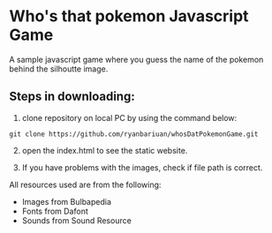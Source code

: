 # Who's that pokemon Javascript Game

A sample javascript game where you guess the name of the pokemon behind the silhoutte image.

## Steps in downloading:

1. clone repository on local PC by using the command below:

```
git clone https://github.com/ryanbariuan/whosDatPokemonGame.git

```

2. open the index.html to see the static website.

3. If you have problems with the images, check if file path is correct.

All resources used are from the following:

- Images from Bulbapedia
- Fonts from Dafont
- Sounds from Sound Resource
